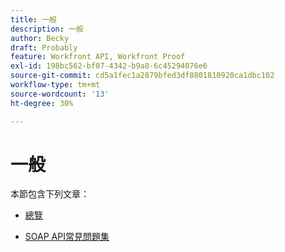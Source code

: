```yaml
---
title: 一般
description: 一般
author: Becky
draft: Probably
feature: Workfront API, Workfront Proof
exl-id: 198bc562-bf07-4342-b9a8-6c45294076e6
source-git-commit: cd5a1fec1a2879bfed3df8801810920ca1dbc102
workflow-type: tm+mt
source-wordcount: '13'
ht-degree: 30%

---
```


# 一般

本節包含下列文章：

* [總覽](../../proofhq-api/general/overview.md)

<!--* [Code Samples](../../proofhq-api/general/code-samples.md) -->
* [SOAP API常見問題集](../../proofhq-api/general/soap-api-faqs.md)
